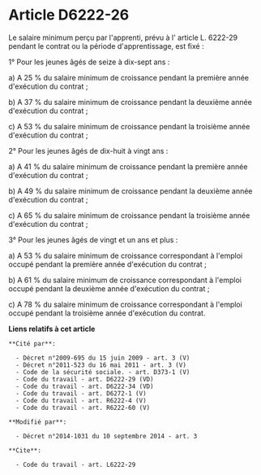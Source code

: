 # Article D6222-26

Le salaire minimum perçu par l'apprenti, prévu à l'     article L. 6222-29 pendant le contrat ou la période d'apprentissage,
est fixé : 

1° Pour les jeunes âgés de seize à dix-sept ans : 

a) A 25 % du salaire minimum de croissance pendant la première année d'exécution du contrat ; 

b) A 37 % du salaire minimum de croissance pendant la deuxième année d'exécution du contrat ; 

c) A 53 % du salaire minimum de croissance pendant la troisième année d'exécution du contrat ; 

2° Pour les jeunes âgés de dix-huit à vingt ans : 

a) A 41 % du salaire minimum de croissance pendant la première année d'exécution du contrat ; 

b) A 49 % du salaire minimum de croissance pendant la deuxième année d'exécution du contrat ; 

c) A 65 % du salaire minimum de croissance pendant la troisième année d'exécution du contrat ; 

3° Pour les jeunes âgés de vingt et un ans et plus : 

a) A 53 % du salaire minimum de croissance correspondant à l'emploi occupé pendant la première année d'exécution du
contrat ; 

b) A 61 % du salaire minimum de croissance correspondant à l'emploi occupé pendant la deuxième année d'exécution du
contrat ; 

c) A 78 % du salaire minimum de croissance correspondant à l'emploi occupé pendant la troisième année d'exécution du contrat.

**Liens relatifs à cet article**

	**Cité par**:

	  - Décret n°2009-695 du 15 juin 2009 - art. 3 (V)
	  - Décret n°2011-523 du 16 mai 2011 - art. 3 (V)
	  - Code de la sécurité sociale. - art. D373-1 (V)
	  - Code du travail - art. D6222-29 (VD)
	  - Code du travail - art. D6222-34 (VD)
	  - Code du travail - art. D6272-1 (V)
	  - Code du travail - art. R6222-4 (V)
	  - Code du travail - art. R6222-60 (V)

	**Modifié par**:

	  - Décret n°2014-1031 du 10 septembre 2014 - art. 3

	**Cite**:

	  - Code du travail - art. L6222-29
